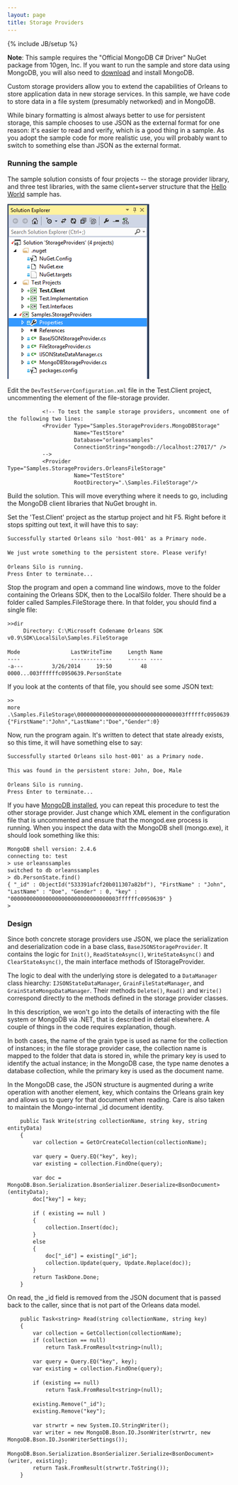 ```yaml
---
layout: page
title: Storage Providers
---
```

{% include JB/setup %}

**Note**: This sample requires the "Official MongoDB C# Driver" NuGet package from 10gen, Inc. If you want to run the sample and store data using MongoDB, you will also need to [download](https://www.mongodb.org/) and install MongoDB. 

Custom storage providers allow you to extend the capabilities of Orleans to store application data in new storage services. In this sample, we have code to store data in a file system (presumably networked) and in MongoDB.

While binary formatting is almost always better to use for persistent storage, this sample chooses to use JSON as the external format for one reason: it's easier to read and verify, which is a good thing in a sample. As you adopt the sample code for more realistic use, you will probably want to switch to something else than JSON as the external format.

### Running the sample
The sample solution consists of four projects -- the storage provider library, and three test libraries, with the same client+server structure that the [Hello World](Hello-World) sample has.

![](ProvidersSample.png)

Edit the `DevTestServerConfiguration.xml` file in the Test.Client project, uncommenting the element of the file-storage provider.

               <!-- To test the sample storage providers, uncomment one of the following two lines:
               <Provider Type="Samples.StorageProviders.MongoDBStorage" 
                         Name="TestStore"
                         Database="orleanssamples"
                         ConnectionString="mongodb://localhost:27017/" />
               -->
               <Provider Type="Samples.StorageProviders.OrleansFileStorage" 
                         Name="TestStore"
                         RootDirectory=".\Samples.FileStorage"/>


Build the solution. This will move everything where it needs to go, including the MongoDB client libraries that NuGet brought in.

Set the 'Test.Client' project as the startup project and hit F5. Right before it stops spitting out text, it will have this to say:

    Successfully started Orleans silo 'host-001' as a Primary node.

    We just wrote something to the persistent store. Please verify!

    Orleans Silo is running.
    Press Enter to terminate...


Stop the program and open a command line windows, move to the folder containing the Orleans SDK, then to the LocalSilo folder. There should be a folder called Samples.FileStorage there. In that folder, you should find a single file:

    >>dir
         Directory: C:\Microsoft Codename Orleans SDK v0.9\SDK\LocalSilo\Samples.FileStorage

    Mode                LastWriteTime     Length Name
    ----                -------------     ------ ----
    -a---         3/26/2014     19:50         48 0000...003ffffffc0950639.PersonState


If you look at the contents of that file, you should see some JSON text:

    >> 
    more .\Samples.FileStorage\0000000000000000000000000000000003ffffffc0950639.PersonState
    {"FirstName":"John","LastName":"Doe","Gender":0}

Now, run the program again. It's written to detect that state already exists, so this time, it will have something else to say:

    Successfully started Orleans silo host-001' as a Primary node.

    This was found in the persistent store: John, Doe, Male

    Orleans Silo is running.
    Press Enter to terminate...


If you have [MongoDB installed](http://docs.mongodb.org/manual/tutorial/install-mongodb-on-windows/), you can repeat this procedure to test the other storage provider. Just change which XML element in the configuration file that is uncommented and ensure that the mongod.exe process is running. When you inspect the data with the MongoDB shell (mongo.exe), it should look something like this:

    MongoDB shell version: 2.4.6
    connecting to: test
    > use orleanssamples
    switched to db orleanssamples
    > db.PersonState.find()
    { "_id" : ObjectId("533391afcf20b011307a82bf"), "FirstName" : "John", "LastName" : "Doe", "Gender" : 0, "key" : "0000000000000000000000000000000003ffffffc0950639" }
    >

### Design
Since both concrete storage providers use JSON, we place the serialization and deserialization code in a base class, `BaseJSONStorageProvider`. It contains the logic for `Init()`, `ReadStateAsync()`, `WriteStateAsync()` and `ClearStateAsync()`, the main interface methods of IStorageProvider. 

The logic to deal with the underlying store is delegated to a `DataManager` class hiearchy: `IJSONStateDataManager`,  `GrainFileStateManager`, and `GrainStateMongoDataManager`. Their methods `Delete()`, `Read()` and `Write()` correspond directly to the methods defined in the storage provider classes.

In this description, we won't go into the details of interacting with the file system or MongoDB via .NET, that is described in detail elsewhere. A couple of things in the code requires explanation, though.

In both cases, the name of the grain type is used as name for the collection of instances; in the file storage provider case, the collection name is mapped to the folder that data is stored in, while the primary key is used to identify the actual instance; in the MongoDB case, the type name denotes a database collection, while the primary key is used as the document name.

In the MongoDB case, the JSON structure is augmented during a write operation with another element, key, which contains the Orleans grain key and allows us to query for that document when reading. Care is also taken to maintain the Mongo-internal _id document identity.


        public Task Write(string collectionName, string key, string entityData)
        {
            var collection = GetOrCreateCollection(collectionName);

            var query = Query.EQ("key", key);
            var existing = collection.FindOne(query);

            var doc = MongoDB.Bson.Serialization.BsonSerializer.Deserialize<BsonDocument>(entityData);
            doc["key"] = key;

            if ( existing == null )
            {
                collection.Insert(doc);
            }
            else
            {
                doc["_id"] = existing["_id"];
                collection.Update(query, Update.Replace(doc));
            }
            return TaskDone.Done;
        }

On read, the _id field is removed from the JSON document that is passed back to the caller, since that is not part of the Orleans data model.

        public Task<string> Read(string collectionName, string key)
        {
            var collection = GetCollection(collectionName);
            if (collection == null)
                return Task.FromResult<string>(null);

            var query = Query.EQ("key", key);
            var existing = collection.FindOne(query);

            if (existing == null)
                return Task.FromResult<string>(null);

            existing.Remove("_id");
            existing.Remove("key");

            var strwrtr = new System.IO.StringWriter();
            var writer = new MongoDB.Bson.IO.JsonWriter(strwrtr, new MongoDB.Bson.IO.JsonWriterSettings());
            MongoDB.Bson.Serialization.BsonSerializer.Serialize<BsonDocument>(writer, existing);
            return Task.FromResult(strwrtr.ToString());
        }
